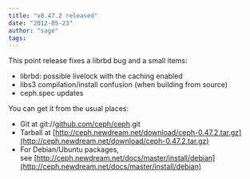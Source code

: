 ```yaml
---
title: "v0.47.2 released"
date: "2012-05-23"
author: "sage"
tags: 
---
```


This point release fixes a librbd bug and a small items:

- librbd: possible livelock with the caching enabled
- libs3 compilation/install confusion (when building from source)
- ceph.spec updates

You can get it from the usual places:

- Git at git://[github.com/ceph/ceph](http://github.com/ceph/ceph).git
- Tarball at [http://ceph.newdream.net/download/ceph-0.47.2.tar.gz](http://ceph.newdream.net/download/ceph-0.47.2.tar.gz)
- For Debian/Ubuntu packages, see [http://ceph.newdream.net/docs/master/install/debian](http://ceph.newdream.net/docs/master/install/debian)

